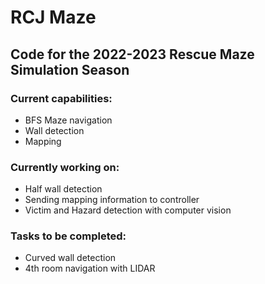 # RCJ Maze

## Code for the 2022-2023 Rescue Maze Simulation Season


### Current capabilities:

* BFS Maze navigation
* Wall detection
* Mapping

### Currently working on:

* Half wall detection
* Sending mapping information to controller
* Victim and Hazard detection with computer vision

### Tasks to be completed:

* Curved wall detection
* 4th room navigation with LIDAR
